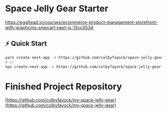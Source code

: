 # Space Jelly Gear Starter

[https://egghead.io/courses/ecommerce-product-management-storefront-with-graphcms-snipcart-next-js-13cc0534
](https://egghead.io/courses/ecommerce-product-management-storefront-with-graphcms-snipcart-next-js-13cc0534)
## ⚡️ Quick Start

```bash
yarn create next-app -e https://github.com/colbyfayock/space-jelly-gear-starter
# or
npx create-next-app -e https://github.com/colbyfayock/space-jelly-gear-starter
```

# Finished Project Repository
[https://github.com/colbyfayock/my-space-jelly-gear](https://github.com/colbyfayock/my-space-jelly-gear)
